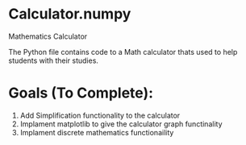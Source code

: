# Calculator.numpy
 Mathematics Calculator

The Python file contains code to a Math calculator thats used to help students with their studies.

# Goals (To Complete):
1) Add Simplification functionality to the calculator
2) Implament matplotlib to give the calculator graph functinality
3) Implament discrete mathematics functionaility
